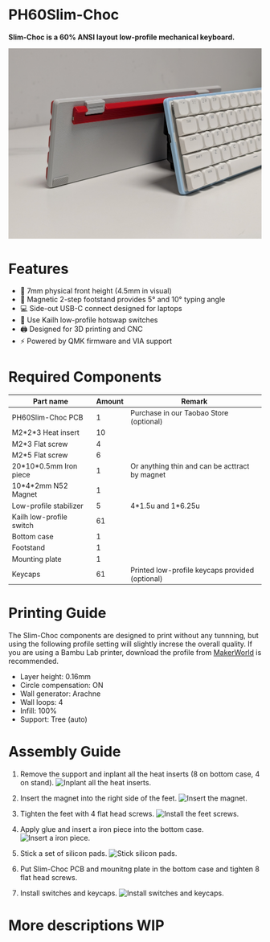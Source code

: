  # PH60Slim-Choc
**Slim-Choc is a 60% ANSI layout low-profile mechanical keyboard.**

![PH60Slim-Choc main frame.](Image/008.jpg)

# Features
+ 📏 7mm physical front height (4.5mm in visual)
+ 🧲 Magnetic 2-step footstand provides 5° and 10° typing angle
+ 💻 Side-out USB-C connect designed for laptops
+ 🔅 Use Kailh low-profile hotswap switches
+ 🖨️ Designed for 3D printing and CNC
+ ⚡ Powered by QMK firmware and VIA support


# Required Components
|Part name                           |Amount  |Remark                                         |
|------------------------------------|--------|-----------------------------------------------|
|PH60Slim-Choc PCB                   |1       |Purchase in our Taobao Store (optional)        |
|M2\*2*3 Heat insert                 |10      |                                               |
|M2*3 Flat screw                     |4       |                                               |
|M2*5 Flat screw                     |6       |                                               |
|20\*10*0.5mm Iron piece             |1       |Or anything thin and can be acttract by magnet |
|10\*4*2mm N52 Magnet                |1       |                                               |
|Low-profile stabilizer              |5       |4\*1.5u and 1\*6.25u                           |
|Kailh low-profile switch            |61      |                                               |
|Bottom case                         |1       |                                               |
|Footstand                           |1       |                                               |
|Mounting plate                      |1       |                                               |
|Keycaps                             |61      |Printed low-profile keycaps provided (optional)|

# Printing Guide
The Slim-Choc components are designed to print without any tunnning, but using the following profile setting will slightly increse the overall quality. If you are using a Bambu Lab printer, download the profile from [MakerWorld](https://makerworld.com/zh/models/1361888) is recommended.

+ Layer height: 0.16mm
+ Circle compensation: ON
+ Wall generator: Arachne
+ Wall loops: 4
+ Infill: 100%
+ Support: Tree (auto)

# Assembly Guide
1. Remove the support and inplant all the heat inserts (8 on bottom case, 4 on stand). ![Inplant all the heat inserts.](001.jpg)

2. Insert the magnet into the right side of the feet. ![Insert the magnet.](003.jpg)

3. Tighten the feet with 4 flat head screws. ![Install the feet screws.](004.jpg)

4. Apply glue and insert a iron piece into the bottom case. ![Insert a iron piece.](006.jpg)

5. Stick a set of silicon pads. ![Stick silicon pads.](005.jpg)

6. Put Slim-Choc PCB and mounitng plate in the bottom case and tighten 8 flat head screws. 

7. Install switches and keycaps. ![Install switches and keycaps.](007.jpg)

# More descriptions WIP
